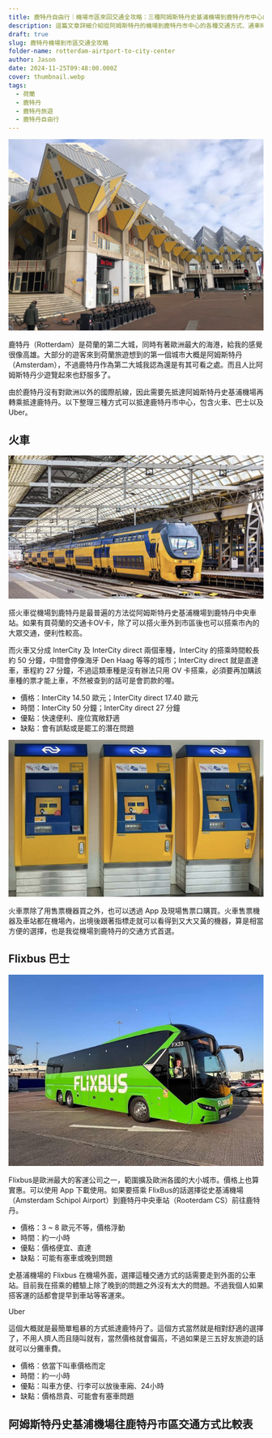 ```yaml
---
title: 鹿特丹自由行｜機場市區來回交通全攻略：三種阿姆斯特丹史基浦機場到鹿特丹市中心的方法
description: 這篇文章詳細介紹從阿姆斯特丹的機場到鹿特丹市中心的各種交通方式、通車時間、價格比較、優缺點等實用資訊。
draft: true
slug: 鹿特丹機場到市區交通全攻略
folder-name: rotterdam-airtport-to-city-center
author: Jason
date: 2024-11-25T09:48:00.000Z
cover: thumbnail.webp
tags:
  - 荷蘭
  - 鹿特丹
  - 鹿特丹旅遊
  - 鹿特丹自由行
---
```

![](1.png)

鹿特丹（Rotterdam）是荷蘭的第二大城，同時有著歐洲最大的海港，給我的感覺很像高雄。大部分的遊客來到荷蘭旅遊想到的第一個城市大概是阿姆斯特丹（Amsterdam），不過鹿特丹作為第二大城我認為還是有其可看之處。而且人比阿姆斯特丹少遊覽起來也舒服多了。

由於鹿特丹沒有對歐洲以外的國際航線，因此需要先抵達阿姆斯特丹史基浦機場再轉乘抵達鹿特丹。以下整理三種方式可以抵達鹿特丹市中心，包含火車、巴士以及 Uber。

## 火車

![](2.png)

搭火車從機場到鹿特丹是最普遍的方法從阿姆斯特丹史基浦機場到鹿特丹中央車站。如果有買荷蘭的交通卡OV卡，除了可以搭火車外到市區後也可以搭乘市內的大眾交通，便利性較高。

而火車又分成 InterCity 及 InterCity direct 兩個車種，InterCity 的搭乘時間較長約 50 分鐘，中間會停像海牙 Den Haag 等等的城市；InterCity direct 就是直達車，車程約 27 分鐘，不過這類車種是沒有辦法只用 OV 卡搭乘，必須要再加購該車種的票才能上車，不然被查到的話可是會罰款的喔。

* 價格：InterCity 14.50 歐元；InterCity direct 17.40 歐元
* 時間：InterCity 50 分鐘；InterCity direct 27 分鐘
* 優點：快速便利、座位寬敞舒適
* 缺點：會有誤點或是罷工的潛在問題

![](3.png)

火車票除了用售票機器買之外，也可以透過 App 及現場售票口購買。火車售票機器及車站都在機場內，出境後跟著指標走就可以看得到又大又黃的機器，算是相當方便的選擇，也是我從機場到鹿特丹的交通方式首選。

## Flixbus 巴士

![](4.png)

Flixbus是歐洲最大的客運公司之一，範圍擴及歐洲各國的大小城市。價格上也算實惠。可以使用 App 下載使用。如果要搭乘 FlixBus的話選擇從史基浦機場（Amsterdam Schipol Airport）到鹿特丹中央車站（Rooterdam CS）前往鹿特丹。

- 價格：3 ~ 8 歐元不等，價格浮動
- 時間：約一小時
- 優點：價格便宜、直達
- 缺點：可能有塞車或晚到問題

史基浦機場的 Flixbus 在機場外面，選擇這種交通方式的話需要走到外面的公車站。目前我在搭乘的體驗上除了晚到的問題之外沒有太大的問題。不過我個人如果搭客運的話都會提早到車站等客運來。

Uber

這個大概就是最簡單粗暴的方式抵達鹿特丹了。這個方式當然就是相對舒適的選擇了，不用人擠人而且隨叫就有，當然價格就會偏高，不過如果是三五好友旅遊的話就可以分攤車費。

- 價格：依當下叫車價格而定
- 時間：約一小時
- 優點：叫車方便、行李可以放後車廂、24小時
- 缺點：價格昂貴、可能會有塞車問題

## 阿姆斯特丹史基浦機場往鹿特丹市區交通方式比較表


